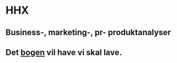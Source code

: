 
# HHX

## Business-, marketing-, pr- produktanalyser
## Det [bogen](https://erhvervsinformatik.systime.dk/index.php) vil have vi skal lave.
